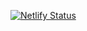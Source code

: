 [![Netlify Status](https://api.netlify.com/api/v1/badges/68734166-53cb-4f65-a643-ad3c878c04e8/deploy-status)](https://app.netlify.com/sites/deltawingsindustries/deploys)
